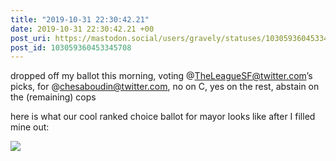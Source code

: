 ```yaml
---
title: "2019-10-31 22:30:42.21"
date: 2019-10-31 22:30:42.21 +00
post_uri: https://mastodon.social/users/gravely/statuses/103059360453345708
post_id: 103059360453345708
---
```

dropped off my ballot this morning, voting @TheLeagueSF@twitter.com’s picks, for @chesaboudin@twitter.com, no on C, yes on the rest, abstain on the (remaining) cops

here is what our cool ranked choice ballot for mayor looks like after I filled mine out:


![](/images/21133921.jpg)

